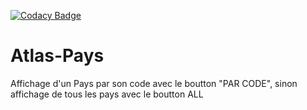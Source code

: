 [![Codacy Badge](https://api.codacy.com/project/badge/Grade/7b6aa29b7553452bbc50407616681d99)](https://www.codacy.com/app/adrienmerignac/Atlas-Pays?utm_source=github.com&amp;utm_medium=referral&amp;utm_content=adrienmerignac/Atlas-Pays&amp;utm_campaign=Badge_Grade)

# Atlas-Pays
Affichage d'un Pays par son code avec le boutton "PAR CODE", sinon affichage de tous les pays avec le boutton ALL
